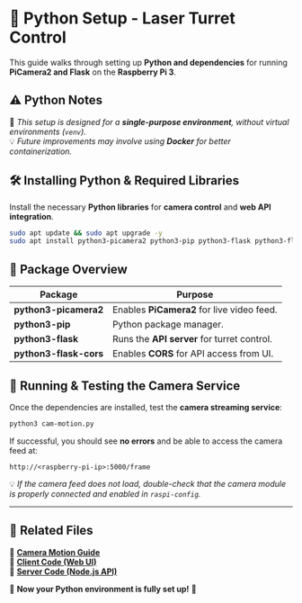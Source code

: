 # **📌 Python Setup - Laser Turret Control**  

This guide walks through setting up **Python and dependencies** for running **PiCamera2 and Flask** on the **Raspberry Pi 3**.  


## **⚠️ Python Notes**  
🚨 *This setup is designed for a **single-purpose environment**, without virtual environments (`venv`).*  
💡 *Future improvements may involve using **Docker** for better containerization.*  

## **🛠️ Installing Python & Required Libraries**  
Install the necessary **Python libraries** for **camera control** and **web API integration**.

```bash
sudo apt update && sudo apt upgrade -y
sudo apt install python3-picamera2 python3-pip python3-flask python3-flask-cors -y
```

## **📜 Package Overview**

| Package                  | Purpose                                      |
|--------------------------|----------------------------------------------|
| **python3-picamera2**    | Enables **PiCamera2** for live video feed.  |
| **python3-pip**          | Python package manager.                     |
| **python3-flask**        | Runs the **API server** for turret control. |
| **python3-flask-cors**   | Enables **CORS** for API access from UI.    |


## **📌 Running & Testing the Camera Service**  
Once the dependencies are installed, test the **camera streaming service**:  

```bash
python3 cam-motion.py
```

If successful, you should see **no errors** and be able to access the camera feed at:  
```
http://<raspberry-pi-ip>:5000/frame
```

💡 *If the camera feed does not load, double-check that the camera module is properly connected and enabled in `raspi-config`.*

---

## **📂 Related Files**
🔗 **[Camera Motion Guide](./cam-motion.md)**  
🔗 **[Client Code (Web UI)](./client-setup.md)**  
🔗 **[Server Code (Node.js API)](./server-setup.md)**  

🚀 **Now your Python environment is fully set up!** 🎯
